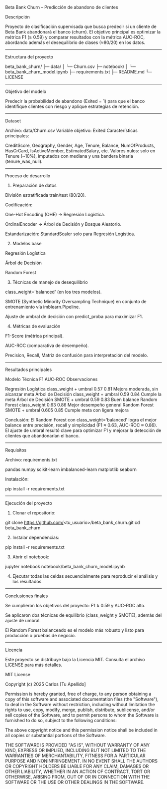 

Beta Bank Churn – Predicción de abandono de clientes

Descripción

Proyecto de clasificación supervisada que busca predecir si un cliente de Beta Bank abandonará el banco (churn).
El objetivo principal es optimizar la métrica F1 (≥ 0.59) y comparar resultados con la métrica AUC-ROC, abordando además el desequilibrio de clases (≈80/20) en los datos.


---

Estructura del proyecto

beta_bank_churn/
├─ data/
│  └─ Churn.csv
├─ notebook/
│  └─ beta_bank_churn_model.ipynb
├─ requirements.txt
├─ README.md
└─ LICENSE


---

Objetivo del modelo

Predecir la probabilidad de abandono (Exited = 1) para que el banco identifique clientes con riesgo y aplique estrategias de retención.


---

Dataset

Archivo: data/Churn.csv
Variable objetivo: Exited
Características principales:

CreditScore, Geography, Gender, Age, Tenure, Balance,
NumOfProducts, HasCrCard, IsActiveMember, EstimatedSalary, etc.
Valores nulos: solo en Tenure (~10%), imputados con mediana y una bandera binaria (tenure_was_null).



---

Proceso de desarrollo

1. Preparación de datos

División estratificada train/test (80/20).

Codificación:

One-Hot Encoding (OHE) → Regresión Logística.

OrdinalEncoder → Árbol de Decisión y Bosque Aleatorio.


Estandarización: StandardScaler solo para Regresión Logística.


2. Modelos base

Regresión Logística

Árbol de Decisión

Random Forest


3. Técnicas de manejo de desequilibrio

class_weight='balanced' (en los tres modelos).

SMOTE (Synthetic Minority Oversampling Technique) en conjunto de entrenamiento vía imblearn.Pipeline.

Ajuste de umbral de decisión con predict_proba para maximizar F1.


4. Métricas de evaluación

F1-Score (métrica principal).

AUC-ROC (comparativa de desempeño).

Precision, Recall, Matriz de confusión para interpretación del modelo.



---

Resultados principales

Modelo	Técnica	F1	AUC-ROC	Observaciones

Regresión Logística	class_weight + umbral	0.57	0.81	Mejora moderada, sin alcanzar meta
Árbol de Decisión	class_weight + umbral	0.59	0.84	Cumple la meta
Árbol de Decisión	SMOTE + umbral	0.59	0.83	Buen balance
Random Forest	class_weight	0.63	0.86	Mejor desempeño general
Random Forest	SMOTE + umbral	0.605	0.85	Cumple meta con ligera mejora


Conclusión:
El Random Forest con class_weight='balanced' logra el mejor balance entre precisión, recall y simplicidad (F1 ≈ 0.63, AUC-ROC ≈ 0.86).
El ajuste de umbral resultó clave para optimizar F1 y mejorar la detección de clientes que abandonarían el banco.


---

Requisitos

Archivo: requirements.txt

pandas
numpy
scikit-learn
imbalanced-learn
matplotlib
seaborn

Instalación:

pip install -r requirements.txt


---

Ejecución del proyecto

1. Clonar el repositorio:

git clone https://github.com/<tu_usuario>/beta_bank_churn.git
cd beta_bank_churn


2. Instalar dependencias:

pip install -r requirements.txt


3. Abrir el notebook:

jupyter notebook notebook/beta_bank_churn_model.ipynb


4. Ejecutar todas las celdas secuencialmente para reproducir el análisis y los resultados.




---

Conclusiones finales

Se cumplieron los objetivos del proyecto: F1 ≥ 0.59 y AUC-ROC alto.

Se aplicaron dos técnicas de equilibrio (class_weight y SMOTE), además del ajuste de umbral.

El Random Forest balanceado es el modelo más robusto y listo para producción o pruebas de negocio.



---

Licencia

Este proyecto se distribuye bajo la Licencia MIT.
Consulta el archivo LICENSE para más detalles.

MIT License

Copyright (c) 2025 Carlos [Tu Apellido]

Permission is hereby granted, free of charge, to any person obtaining a copy
of this software and associated documentation files (the "Software"), to deal
in the Software without restriction, including without limitation the rights
to use, copy, modify, merge, publish, distribute, sublicense, and/or sell
copies of the Software, and to permit persons to whom the Software is
furnished to do so, subject to the following conditions:

The above copyright notice and this permission notice shall be included in all
copies or substantial portions of the Software.

THE SOFTWARE IS PROVIDED "AS IS", WITHOUT WARRANTY OF ANY KIND, EXPRESS OR
IMPLIED, INCLUDING BUT NOT LIMITED TO THE WARRANTIES OF MERCHANTABILITY,
FITNESS FOR A PARTICULAR PURPOSE AND NONINFRINGEMENT. IN NO EVENT SHALL THE
AUTHORS OR COPYRIGHT HOLDERS BE LIABLE FOR ANY CLAIM, DAMAGES OR OTHER
LIABILITY, WHETHER IN AN ACTION OF CONTRACT, TORT OR OTHERWISE, ARISING FROM,
OUT OF OR IN CONNECTION WITH THE SOFTWARE OR THE USE OR OTHER DEALINGS IN THE
SOFTWARE.


